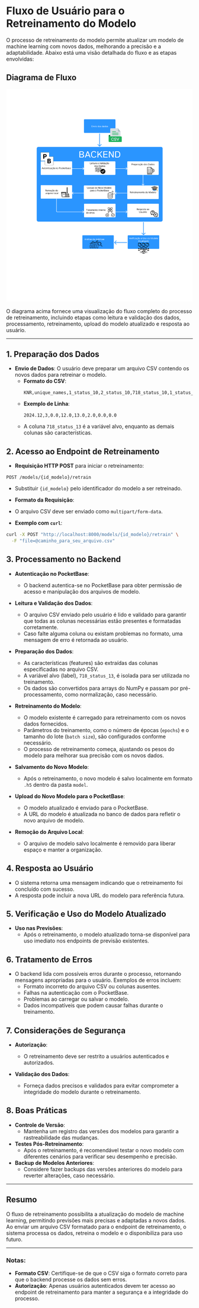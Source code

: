# Fluxo de Usuário para o Retreinamento do Modelo

O processo de retreinamento do modelo permite atualizar um modelo de machine learning com novos dados, melhorando a precisão e a adaptabilidade. Abaixo está uma visão detalhada do fluxo e as etapas envolvidas:

## Diagrama de Fluxo
![Fluxo de Retreinamento do Modelo](../../../static/img/fluxo-de-retreinamento.png)

O diagrama acima fornece uma visualização do fluxo completo do processo de retreinamento, incluindo etapas como leitura e validação dos dados, processamento, retreinamento, upload do modelo atualizado e resposta ao usuário.

---

## 1. Preparação dos Dados
- **Envio de Dados**: O usuário deve preparar um arquivo CSV contendo os novos dados para retreinar o modelo.
  - **Formato do CSV**:
    ```
    KNR,unique_names,1_status_10,2_status_10,718_status_10,1_status_13,2_status_13,718_status_13
    ```
  - **Exemplo de Linha**:
    ```
    2024.12,3,0.0,12.0,13.0,2.0,0.0,0.0
    ```
  - A coluna `718_status_13` é a variável alvo, enquanto as demais colunas são características.

## 2. Acesso ao Endpoint de Retreinamento
- **Requisição HTTP POST** para iniciar o retreinamento:
```
POST /models/{id_modelo}/retrain
```
- Substituir `{id_modelo}` pelo identificador do modelo a ser retreinado.

- **Formato da Requisição**:
- O arquivo CSV deve ser enviado como `multipart/form-data`.

- **Exemplo com `curl`**:
```bash
curl -X POST "http://localhost:8000/models/{id_modelo}/retrain" \
  -F "file=@caminho_para_seu_arquivo.csv"
```
## 3. Processamento no Backend

- **Autenticação no PocketBase**:
  - O backend autentica-se no PocketBase para obter permissão de acesso e manipulação dos arquivos de modelo.

- **Leitura e Validação dos Dados**:
  - O arquivo CSV enviado pelo usuário é lido e validado para garantir que todas as colunas necessárias estão presentes e formatadas corretamente.
  - Caso falte alguma coluna ou existam problemas no formato, uma mensagem de erro é retornada ao usuário.

- **Preparação dos Dados**:
  - As características (features) são extraídas das colunas especificadas no arquivo CSV.
  - A variável alvo (label), `718_status_13`, é isolada para ser utilizada no treinamento.
  - Os dados são convertidos para arrays do NumPy e passam por pré-processamento, como normalização, caso necessário.

- **Retreinamento do Modelo**:
  - O modelo existente é carregado para retreinamento com os novos dados fornecidos.
  - Parâmetros do treinamento, como o número de épocas (`epochs`) e o tamanho do lote (`batch size`), são configurados conforme necessário.
  - O processo de retreinamento começa, ajustando os pesos do modelo para melhorar sua precisão com os novos dados.

- **Salvamento do Novo Modelo**:
  - Após o retreinamento, o novo modelo é salvo localmente em formato `.h5` dentro da pasta `model`.

- **Upload do Novo Modelo para o PocketBase**:
  - O modelo atualizado é enviado para o PocketBase.
  - A URL do modelo é atualizada no banco de dados para refletir o novo arquivo de modelo.

- **Remoção do Arquivo Local**:
  - O arquivo de modelo salvo localmente é removido para liberar espaço e manter a organização.

## 4. Resposta ao Usuário
- O sistema retorna uma mensagem indicando que o retreinamento foi concluído com sucesso.
- A resposta pode incluir a nova URL do modelo para referência futura.

## 5. Verificação e Uso do Modelo Atualizado
- **Uso nas Previsões**:
  - Após o retreinamento, o modelo atualizado torna-se disponível para uso imediato nos endpoints de previsão existentes.

## 6. Tratamento de Erros
- O backend lida com possíveis erros durante o processo, retornando mensagens apropriadas para o usuário. Exemplos de erros incluem:
  - Formato incorreto do arquivo CSV ou colunas ausentes.
  - Falhas na autenticação com o PocketBase.
  - Problemas ao carregar ou salvar o modelo.
  - Dados incompatíveis que podem causar falhas durante o treinamento.

## 7. Considerações de Segurança
- **Autorização**:
  - O retreinamento deve ser restrito a usuários autenticados e autorizados.
  
- **Validação dos Dados**:
  - Forneça dados precisos e validados para evitar comprometer a integridade do modelo durante o retreinamento.

## 8. Boas Práticas
- **Controle de Versão**: 
  - Mantenha um registro das versões dos modelos para garantir a rastreabilidade das mudanças.
- **Testes Pós-Retreinamento**: 
  - Após o retreinamento, é recomendável testar o novo modelo com diferentes cenários para verificar seu desempenho e precisão.
- **Backup de Modelos Anteriores**:
  - Considere fazer backups das versões anteriores do modelo para reverter alterações, caso necessário.

---

## Resumo
O fluxo de retreinamento possibilita a atualização do modelo de machine learning, permitindo previsões mais precisas e adaptadas a novos dados. Ao enviar um arquivo CSV formatado para o endpoint de retreinamento, o sistema processa os dados, retreina o modelo e o disponibiliza para uso futuro.

---

### Notas:
- **Formato CSV**: Certifique-se de que o CSV siga o formato correto para que o backend processe os dados sem erros.
- **Autorização**: Apenas usuários autenticados devem ter acesso ao endpoint de retreinamento para manter a segurança e a integridade do processo.